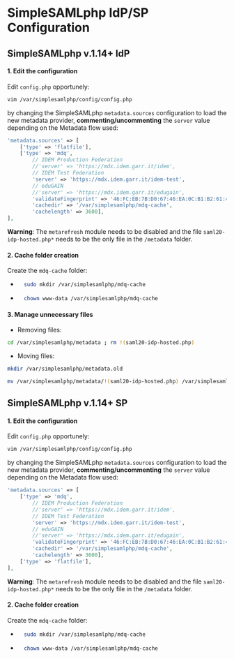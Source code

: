 # SimpleSAMLphp IdP/SP Configuration

## SimpleSAMLphp v.1.14+ IdP

#### 1. Edit the configuration

Edit `config.php` opportunely:

``` bash
vim /var/simplesamlphp/config/config.php
```

by changing the SimpleSAMLphp `metadata.sources` configuration to load the new metadata provider,
**commenting/uncommenting** the `server` value depending on the Metadata flow used:

``` php
'metadata.sources' => [
    ['type' => 'flatfile'],
    ['type' => 'mdq',
        // IDEM Production Federation
        //'server' => 'https://mdx.idem.garr.it/idem',
        // IDEM Test Federation
        'server' => 'https://mdx.idem.garr.it/idem-test',
        // eduGAIN
        //'server' => 'https://mdx.idem.garr.it/edugain',
        'validateFingerprint' => '46:FC:EB:7B:D0:67:46:EA:0C:B1:B2:61:4C:DC:37:DA:BD:B4:8A:95',
        'cachedir' => '/var/simplesamlphp/mdq-cache',
        'cachelength' => 3600],
],
```

**Warning**: The `metarefresh` module needs to be disabled and the file
`saml20-idp-hosted.php*` needs to be the only file in the `/metadata` folder.

#### 2. Cache folder creation

Create the `mdq-cache` folder:

- ``` bash
    sudo mkdir /var/simplesamlphp/mdq-cache
    ```

- ``` bash
    chown www-data /var/simplesamlphp/mdq-cache
    ```

#### 3. Manage unnecessary files

- Removing files:

``` bash
cd /var/simplesamlphp/metadata ; rm !(saml20-idp-hosted.php)
```

- Moving files:

``` bash
mkdir /var/simplesamlphp/metadata.old
```

``` bash
mv /var/simplesamlphp/metadata/!(saml20-idp-hosted.php) /var/simplesamlphp/metadata.old
```

## SimpleSAMLphp v.1.14+ SP

#### 1. Edit the configuration

Edit `config.php` opportunely:

``` bash
vim /var/simplesamlphp/config/config.php
```

by changing the SimpleSAMLphp `metadata.sources` configuration to load the new metadata provider,
**commenting/uncommenting** the `server` value depending on the Metadata flow used:

``` php
'metadata.sources' => [
    ['type' => 'mdq',
        // IDEM Production Federation
        //'server' => 'https://mdx.idem.garr.it/idem',
        // IDEM Test Federation
        'server' => 'https://mdx.idem.garr.it/idem-test',
        // eduGAIN
        //'server' => 'https://mdx.idem.garr.it/edugain',
        'validateFingerprint' => '46:FC:EB:7B:D0:67:46:EA:0C:B1:B2:61:4C:DC:37:DA:BD:B4:8A:95',
        'cachedir' => '/var/simplesamlphp/mdq-cache',
        'cachelength' => 3600],
    ['type' => 'flatfile'],
],
```

**Warning**: The `metarefresh` module needs to be disabled and the file
`saml20-idp-hosted.php*` needs to be the only file in the `/metadata` folder.

#### 2. Cache folder creation

Create the `mdq-cache` folder:

- ``` bash
    sudo mkdir /var/simplesamlphp/mdq-cache
    ```

- ``` bash
    chown www-data /var/simplesamlphp/mdq-cache
    ```
